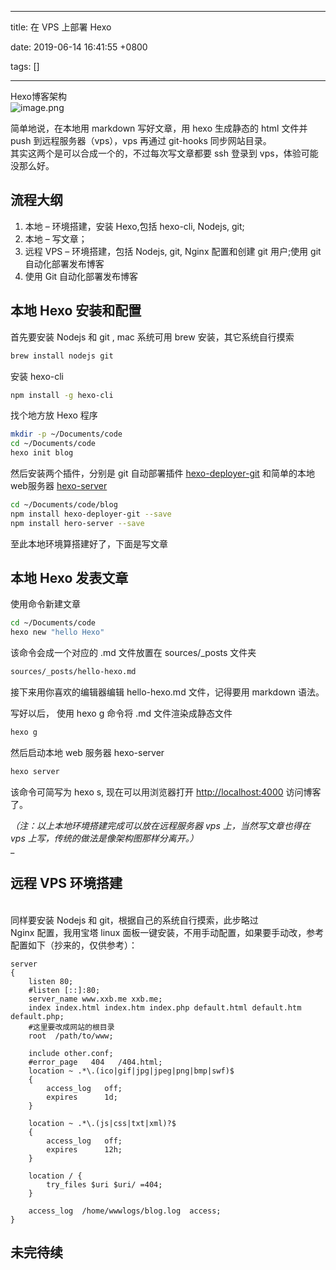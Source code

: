 
---

title: 在 VPS 上部署 Hexo

date: 2019-06-14 16:41:55 +0800

tags: []

---
Hexo博客架构<br />![image.png](https://cdn.nlark.com/yuque/0/2019/png/263301/1560501737421-4656534d-8aad-4ddb-834a-c974e81bc942.png#align=left&display=inline&height=420&name=image.png&originHeight=480&originWidth=800&size=61881&status=done&width=700)

简单地说，在本地用 markdown 写好文章，用 hexo 生成静态的 html 文件并 push 到远程服务器（vps），vps 再通过 git-hooks 同步网站目录。<br />其实这两个是可以合成一个的，不过每次写文章都要 ssh 登录到 vps，体验可能没那么好。

<a name="oFwP6"></a>
## 流程大纲

1. 本地 – 环境搭建，安装 Hexo,包括 hexo-cli, Nodejs, git;
1. 本地 – 写文章；
1. 远程 VPS – 环境搭建，包括 Nodejs, git, Nginx 配置和创建 git 用户;使用 git 自动化部署发布博客
1. 使用 Git 自动化部署发布博客

[]()
<a name="L8lnb"></a>
## [](https://www.xxb.me/Hexo/yuque-hexo01/#%E6%9C%AC%E5%9C%B0-Hexo-%E5%AE%89%E8%A3%85%E5%92%8C%E9%85%8D%E7%BD%AE)本地 Hexo 安装和配置
首先要安装 Nodejs 和 git , mac 系统可用 brew 安装，其它系统自行摸索

```bash
brew install nodejs git
```
安装 hexo-cli

```bash
npm install -g hexo-cli
```
找个地方放 Hexo 程序

```bash
mkdir -p ~/Documents/code
cd ~/Documents/code
hexo init blog
```
然后安装两个插件，分别是 git 自动部署插件 [hexo-deployer-git](https://github.com/hexojs/hexo-deployer-git) 和简单的本地web服务器 [hexo-server](https://hexo.io/zh-cn/docs/server.html)

```bash
cd ~/Documents/code/blog
npm install hexo-deployer-git --save
npm install hero-server --save
```
至此本地环境算搭建好了，下面是写文章
<a name="85404179"></a>
## 本地 Hexo 发表文章
使用命令新建文章

```bash
cd ~/Documents/code
hexo new "hello Hexo"
```
该命令会成一个对应的 .md 文件放置在 sources/_posts 文件夹

```bash
sources/_posts/hello-hexo.md
```
接下来用你喜欢的编辑器编辑 hello-hexo.md 文件，记得要用 markdown 语法。

写好以后， 使用 hexo g 命令将 .md 文件渲染成静态文件

```bash
hexo g
```
然后启动本地 web 服务器 hexo-server

```bash
hexo server
```
该命令可简写为 hexo s, 现在可以用浏览器打开 [http://localhost:4000](http://localhost:4000/) 访问博客了。

_（注：以上本地环境搭建完成可以放在远程服务器 vps 上，当然写文章也得在 vps 上写，传统的做法是像架构图那样分离开。）_<br />_
<a name="bab93a2b"></a>
## 远程 VPS 环境搭建

<br />同样要安装 Nodejs 和 git，根据自己的系统自行摸索，此步略过<br />Nginx 配置，我用宝塔 linux 面板一键安装，不用手动配置，如果要手动改，参考配置如下（抄来的，仅供参考）：

```nginx
server
{
    listen 80;
    #listen [::]:80;
    server_name www.xxb.me xxb.me;
    index index.html index.htm index.php default.html default.htm default.php;
    #这里要改成网站的根目录
    root  /path/to/www;  

    include other.conf;
    #error_page   404   /404.html;
    location ~ .*\.(ico|gif|jpg|jpeg|png|bmp|swf)$
    {
        access_log   off;
        expires      1d;
    }

    location ~ .*\.(js|css|txt|xml)?$
    {
        access_log   off;
        expires      12h;
    }

    location / {
        try_files $uri $uri/ =404;
    }

    access_log  /home/wwwlogs/blog.log  access;
}
```
<a name="09bfb3a8"></a>
## 未完待续

